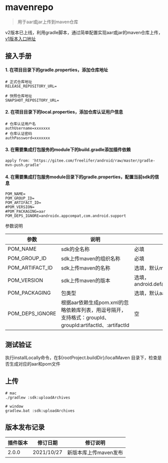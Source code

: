 # mavenrepo

> 用于aar或jar上传到maven仓库

v2版本已上线，利用gradle脚本，通过简单配置实现aar或jar的maven仓库上传，[v1版本入口地址](./README-v1.md)

## 接入手册


#### 1. 在项目目录下的gradle.properties，添加仓库地址

```
# 正式仓库地址
RELEASE_REPOSITORY_URL=

# 快照仓库地址
SNAPSHOT_REPOSITORY_URL=
```

#### 2. 在项目目录下的local.properties，添加仓库认证用户信息

```
# 仓库认证用户名
authUsername=xxxxxxx
# 仓库认证密码
authPassword=xxxxxxx
```

#### 3. 在需要集成打包服务的module下的build.gradle添加插件依赖

```
apply from: 'https://gitee.com/freelifer/android/raw/master/gradle-mvn-push.gradle'
```

#### 4. 在需要集成打包服务module目录下的gradle.properties，配置当前sdk的信息
```
POM_NAME=
POM_GROUP_ID=
POM_ARTIFACT_ID=
#POM_VERSION=
#POM_PACKAGING=aar
POM_DEPS_IGNORE=androidx.appcompat,com.android.support
```
参数说明

| 参数 | 说明 | 默认 |
| ------ | ------- | ------- |
| POM_NAME | sdk的全名称 | 必填 |
| POM_GROUP_ID | sdk上传maven的组织名称 | 必填 |
| POM_ARTIFACT_ID | sdk上传maven的名称 | 选填，默认module的名称 |
| POM_VERSION | sdk上传maven的版本 | 选填，android.defaultConfig.versionName |
| POM_PACKAGING | 包类型 | 选填，默认aar| 
| POM_DEPS_IGNORE | 根据aar依赖生成pom.xml的忽略依赖库列表，用逗号隔开，支持格式：groupId、groupId:artifactId、:artifactId | 空 |


## 测试验证

执行installLocally命令，在${rootProject.buildDir}/localMaven 目录下，检查是否生成对应的aar和pom文件

## 上传

```
# mac
./gradlew :sdk:uploadArchives

# window
gradlew.bat :sdk:uploadArchives

```

## 版本发布记录

| 插件版本 | 修订日期 | 修订说明 |
| ------------ | ------------ | ------------ |
| 2.0.0 | 2021/10/27 | 新版本库上传maven发布 |